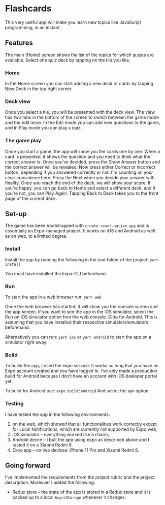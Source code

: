 # Flashcards

This very useful app will make you learn new topics like JavaScript programming, in an instant.

## Features

The main (Home) screen shows the list of the topics for which quizes are available. Select one quiz deck by tapping on the tile you like.

### Home

In the Home screen you can start adding a new deck of cards by tapping New Deck in the top right corner.

### Deck view

Once you select a tile, you will be presented with the deck view. The view has two tabs in the bottom of the screen to switch between the game mode and the edit more. In the Edit mode you can add new questions to the game, and in Play mode you can play a quiz.

### The game play

Once you start a game, the app will show you the cards one by one. When a card is presented, it shows the question and you need to think what the correct answer is. Once you’ve decided, press the Show Answer button and the correct answer will be revealed. Now press either Correct or Incorrect button, depending if you answered correctly or not. I'm counting on your clear conscience here. Press the Next when you decide your answer with finality. Once you reach the end of the deck, we will show your score. If you’re happy, you can go back to Home and select a different deck, and if you’re not, you can Play Again. Tapping Back to Deck takes you to the front page of the current deck.

## Set-up

The game has been bootstrapped with `create-react-native-app` and is essentially an Expo-managed project. It works on iOS and Android as well as on web, to a limited degree.

### Install

Install the app by running the following in the root folder of the project:
`yarn install`

You must have installed the Expo-CLI beforehand.

### Run

To start the app in a web browser run:
`yarn web`

Once the web browser has started, it will show you the console screen and the app screen. If you want to see the app in the iOS simulator, select the Run on iOS simulator option fron the web console. Ditto for Android. This is assuming that you have installed their respective simulators/emulators beforehand.

Alternatively you can run:
`yarn ios`
or
`yarn android`
to start the app on a simulator right away.

### Build

To builld the app, I used the expo service. It works so long that you have an Expo account created and you have logged in. I’ve only made a production build for Android because I don’t have an account with iOS deeloper portal yet.

To build for Android use:
`expo build:android`
And select the `apk` option.

### Testing

I have tested the app in the following environments:

1. on the web, which showed that all functionalities work correctly except for Local Notifications, which are currently not supported by Expo web,
2. iOS simulator – everything worked like a charm,
3. Android devce – I bult the app using expo as described above and I tested it on a Xiaomi Redmi 8.
4. Expo app – on two devices: iPhone 11 Pro and Xiaomi Redmi 8.

## Going forward

I’ve implemented the requirements from the project rubric and the project description. Moreover I added the following:

- Redux store – the state of the app is stored in a Redux store and it is backed up to a local `AsyncStorage` whenever it changes.
